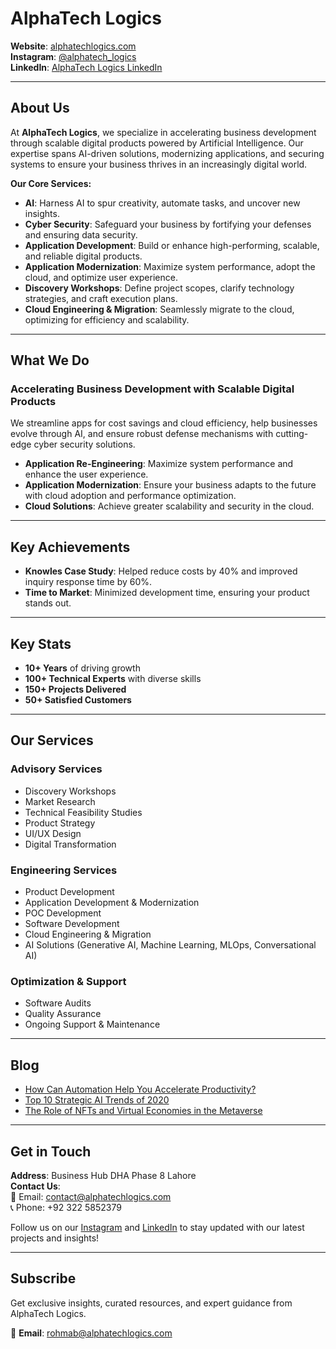 # AlphaTech Logics

**Website**: [alphatechlogics.com](https://alphatechlogics.com/)  
**Instagram**: [@alphatech_logics](https://www.instagram.com/alphatech_logics/)  
**LinkedIn**: [AlphaTech Logics LinkedIn](https://www.linkedin.com/company/alphatechlogics/posts/?feedView=all)

---

## About Us

At **AlphaTech Logics**, we specialize in accelerating business development through scalable digital products powered by Artificial Intelligence. Our expertise spans AI-driven solutions, modernizing applications, and securing systems to ensure your business thrives in an increasingly digital world.

**Our Core Services:**

- **AI**: Harness AI to spur creativity, automate tasks, and uncover new insights.
- **Cyber Security**: Safeguard your business by fortifying your defenses and ensuring data security.
- **Application Development**: Build or enhance high-performing, scalable, and reliable digital products.
- **Application Modernization**: Maximize system performance, adopt the cloud, and optimize user experience.
- **Discovery Workshops**: Define project scopes, clarify technology strategies, and craft execution plans.
- **Cloud Engineering & Migration**: Seamlessly migrate to the cloud, optimizing for efficiency and scalability.

---

## What We Do

### **Accelerating Business Development with Scalable Digital Products**

We streamline apps for cost savings and cloud efficiency, help businesses evolve through AI, and ensure robust defense mechanisms with cutting-edge cyber security solutions.

- **Application Re-Engineering**: Maximize system performance and enhance the user experience.
- **Application Modernization**: Ensure your business adapts to the future with cloud adoption and performance optimization.
- **Cloud Solutions**: Achieve greater scalability and security in the cloud.

---

## Key Achievements

- **Knowles Case Study**: Helped reduce costs by 40% and improved inquiry response time by 60%.
- **Time to Market**: Minimized development time, ensuring your product stands out.

---

## Key Stats

- **10+ Years** of driving growth
- **100+ Technical Experts** with diverse skills
- **150+ Projects Delivered**
- **50+ Satisfied Customers**

---

## Our Services

### **Advisory Services**
- Discovery Workshops
- Market Research
- Technical Feasibility Studies
- Product Strategy
- UI/UX Design
- Digital Transformation

### **Engineering Services**
- Product Development
- Application Development & Modernization
- POC Development
- Software Development
- Cloud Engineering & Migration
- AI Solutions (Generative AI, Machine Learning, MLOps, Conversational AI)

### **Optimization & Support**
- Software Audits
- Quality Assurance
- Ongoing Support & Maintenance

---

## Blog

- [How Can Automation Help You Accelerate Productivity?](https://alphatechlogics.com/how-can-automation-help-you-accelerate-productivity/)
- [Top 10 Strategic AI Trends of 2020](https://alphatechlogics.com/top-10-strategic-ai-trends-of-2020/)
- [The Role of NFTs and Virtual Economies in the Metaverse](https://alphatechlogics.com/the-role-of-nfts-and-virtual-economies-in-the-metaverse/)

---

## Get in Touch

**Address**: Business Hub DHA Phase 8 Lahore  
**Contact Us**:  
📧 Email: [contact@alphatechlogics.com](mailto:rohmab@alphatechlogics.com)  
📞 Phone: +92 322 5852379

Follow us on our [Instagram](https://www.instagram.com/alphatech_logics/) and [LinkedIn](https://www.linkedin.com/company/alphatechlogics/posts/?feedView=all) to stay updated with our latest projects and insights!

---

## Subscribe

Get exclusive insights, curated resources, and expert guidance from AlphaTech Logics.

📧 **Email**: rohmab@alphatechlogics.com
